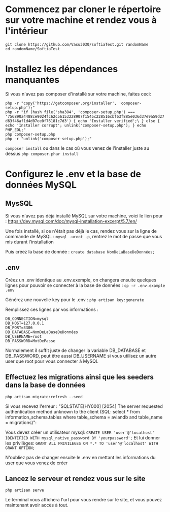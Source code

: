# Commencez par cloner le répertoire sur votre machine et rendez vous à l'intérieur

`git clone https://github.com/Vasu3030/softiaTest.git randomName`\
`cd randomName/SoftiaTest`

# Installez les dépendances manquantes

Si vous n'avez pas composer d'installé sur votre machine, faites ceci:  

`php -r "copy('https://getcomposer.org/installer', 'composer-setup.php');"`\
`php -r "if (hash_file('sha384', 'composer-setup.php') === '756890a4488ce9024fc62c56153228907f1545c228516cbf63f885e036d37e9a59d27d63f46af1d4d07ee0f76181c7d3') { echo 'Installer verified';\ } else { echo 'Installer corrupt'; unlink('composer-setup.php'); } echo PHP_EOL;"`\
`php composer-setup.php`\
`php -r "unlink('composer-setup.php');"`  

`composer install` ou dans le cas où vous venez de l'installer juste au dessus `php composer.phar install`

# Configurez le .env et la base de données MySQL

## MysSQL

Si vous n'avez pas déjà installé MySQL sur votre machine, voici le lien pour : https://dev.mysql.com/doc/mysql-installation-excerpt/5.7/en/

Une fois installé, si ce n'était pas déjà le cas, rendez vous sur la ligne de commande de MySQL :
`mysql -uroot -p`, rentrez le mot de passe que vous mis durant l'installation

Puis créez la base de donnée : `create database NomDeLaBaseDeDonnées;`

## .env

Créez un .env identique au .env.exemple, on changera ensuite quelques lignes pour pouvoir se connecter à la base de données : `cp -r .env.example .env`

Générez une nouvelle key pour le .env : `php artisan key:generate`

Remplissez ces lignes par vos informations : 

`DB_CONNECTION=mysql`\
`DB_HOST=127.0.0.1`\
`DB_PORT=3306`\
`DB_DATABASE=NomDeLaBaseDeDonnées`\
`DB_USERNAME=root`\
`DB_PASSWORD=MotDePasse`  

Normalement il suffit juste de changer la variable DB_DATABASE et DB_PASSWORD, peut être aussi DB_USERNAME si vous utilisez un autre user que root pour vous connecter à MySQL

## Effectuez les migrations ainsi que les seeders dans la base de données

`php artisan migrate:refresh --seed`

Si vous recevez l'erreur : "SQLSTATE[HY000] [2054] The server requested authentication method unknown to the client (SQL: select * from information_schema.tables where table_schema = aviandb and table_name = migrations)":

Vous devez créer un utilisateur mysql: `CREATE USER 'user'@'localhost' IDENTIFIED WITH mysql_native_password BY 'yourpassword';`
Et lui donner les privilèges: `GRANT ALL PRIVILEGES ON *.* TO 'user'@'localhost' WITH GRANT OPTION;`

N'oubliez pas de changer ensuite le .env en mettant les informations du user que vous venez de créer

## Lancez le serveur et rendez vous sur le site

`php artisan serve`

Le terminal vous affichera l'url pour vous rendre sur le site, et vous pouvez maintenant avoir accès à tout.
